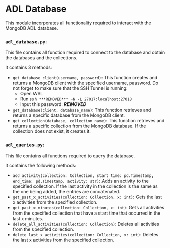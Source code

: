 # ADL Database

This module incorporates all functionality required to interact with the MongoDB ADL database.

### ```adl_database.py```:

This file contains all function required to connect to the database and obtain the databases and the collections.

It contains 3 methods:
- ```get_database_client(username, password)```: This function creates and returns a MongoDB client with the specified username, password. Do not forget to make sure that the SSH Tunnel is running:
    - Open WSL
    - Run ```ssh ***REMOVED*** -N -L 27017:localhost:27018```
    - Input this password: ***REMOVED***
- ```get_database(client, database_name)```: This function retrieves and returns a specific database from the MongoDB client.
- ```get_collection(database, collection_name)```: This function retrieves and returns a specific collection from the MongoDB database. If the collection does not exist, it creates it.

### ```adl_queries.py```:

This file contains all functions required to query the database.

It contains the following methods:

- ```add_activity(collection: Collection, start_time: pd.Timestamp, end_time: pd.Timestamp, activity: str)```: Adds an activity to the specified collection. If the last activity in the collection is the same as the one being added, the entries are concatenated.
- ```get_past_x_activities(collection: Collection, x: int)```: Gets the last x activities from the specified collection.
- ```get_past_x_minutes(collection: Collection, x: int)```: Gets all activities from the specified collection that have a start time that occurred in the last x minutes.
- ```delete_all_activities(collection: Collection)```: Deletes all activities from the specified collection.
- ```delete_last_x_activities(collection: Collection, x: int)```: Deletes the last x activities from the specified collection.